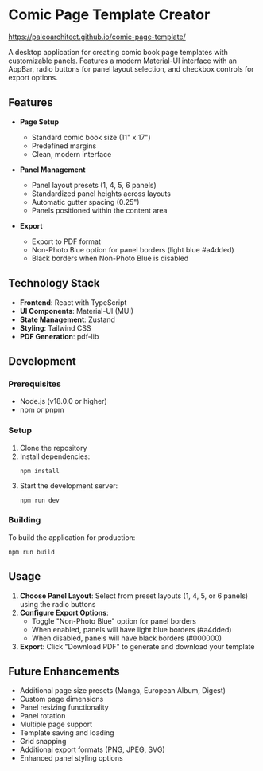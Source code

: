 # Comic Page Template Creator
https://paleoarchitect.github.io/comic-page-template/

A desktop application for creating comic book page templates with customizable panels. Features a modern Material-UI interface with an AppBar, radio buttons for panel layout selection, and checkbox controls for export options.

## Features

- **Page Setup**
  - Standard comic book size (11" x 17")
  - Predefined margins
  - Clean, modern interface

- **Panel Management**
  - Panel layout presets (1, 4, 5, 6 panels)
  - Standardized panel heights across layouts
  - Automatic gutter spacing (0.25")
  - Panels positioned within the content area

- **Export**
  - Export to PDF format
  - Non-Photo Blue option for panel borders (light blue #a4dded)
  - Black borders when Non-Photo Blue is disabled

## Technology Stack

- **Frontend**: React with TypeScript
- **UI Components**: Material-UI (MUI)
- **State Management**: Zustand
- **Styling**: Tailwind CSS
- **PDF Generation**: pdf-lib

## Development

### Prerequisites

- Node.js (v18.0.0 or higher)
- npm or pnpm

### Setup

1. Clone the repository
2. Install dependencies:
   ```
   npm install
   ```
3. Start the development server:
   ```
   npm run dev
   ```

### Building

To build the application for production:

```
npm run build
```

## Usage

1. **Choose Panel Layout**: Select from preset layouts (1, 4, 5, or 6 panels) using the radio buttons
2. **Configure Export Options**: 
   - Toggle "Non-Photo Blue" option for panel borders
   - When enabled, panels will have light blue borders (#a4dded)
   - When disabled, panels will have black borders (#000000)
3. **Export**: Click "Download PDF" to generate and download your template

## Future Enhancements

- Additional page size presets (Manga, European Album, Digest)
- Custom page dimensions
- Panel resizing functionality
- Panel rotation
- Multiple page support
- Template saving and loading
- Grid snapping
- Additional export formats (PNG, JPEG, SVG)
- Enhanced panel styling options
